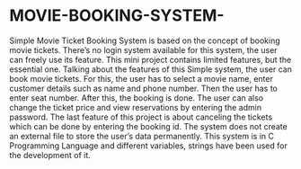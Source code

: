 # MOVIE-BOOKING-SYSTEM-
Simple Movie Ticket Booking System is based on the concept of booking movie tickets. There’s no login system available for this system, the user can freely use its feature. This mini project contains limited features, but the essential one.  Talking about the features of this Simple system, the user can book movie tickets. For this, the user has to select a movie name, enter customer details such as name and phone number. Then the user has to enter seat number. After this, the booking is done. The user can also change the ticket price and view reservations by entering the admin password. The last feature of this project is about canceling the tickets which can be done by entering the booking id.  The system does not create an external file to store the user’s data permanently. This system is in C Programming Language and different variables, strings have been used for the development of it.
